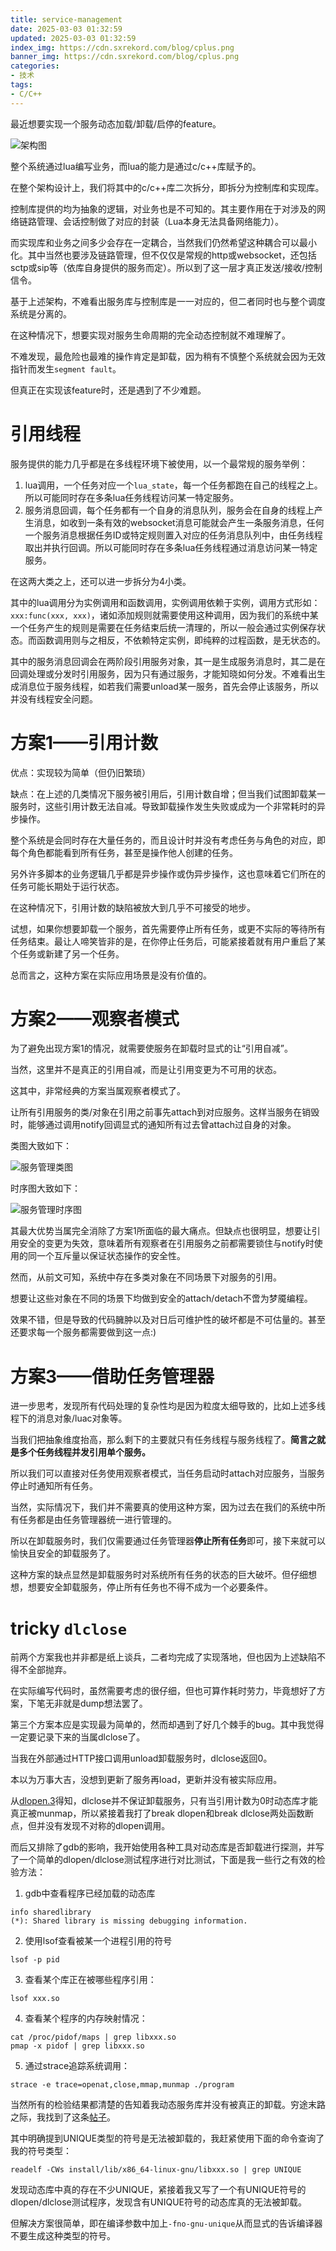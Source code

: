 ```yaml
---
title: service-management
date: 2025-03-03 01:32:59
updated: 2025-03-03 01:32:59
index_img: https://cdn.sxrekord.com/blog/cplus.png
banner_img: https://cdn.sxrekord.com/blog/cplus.png
categories:
- 技术
tags:
- C/C++
---
```


最近想要实现一个服务动态加载/卸载/启停的feature。

![架构图](https://cdn.sxrekord.com/v2/image-20250303092554-yzq6of6.png)

整个系统通过lua编写业务，而lua的能力是通过c/c++库赋予的。

在整个架构设计上，我们将其中的c/c++库二次拆分，即拆分为控制库和实现库。

控制库提供的均为抽象的逻辑，对业务也是不可知的。其主要作用在于对涉及的网络链路管理、会话控制做了对应的封装（Lua本身无法具备网络能力）。

而实现库和业务之间多少会存在一定耦合，当然我们仍然希望这种耦合可以最小化。其中当然也要涉及链路管理，但不仅仅是常规的http或websocket，还包括sctp或sip等（依库自身提供的服务而定）。所以到了这一层才真正发送/接收/控制信令。



基于上述架构，不难看出服务库与控制库是一一对应的，但二者同时也与整个调度系统是分离的。

在这种情况下，想要实现对服务生命周期的完全动态控制就不难理解了。

不难发现，最危险也最难的操作肯定是卸载，因为稍有不慎整个系统就会因为无效指针而发生`segment fault`。

但真正在实现该feature时，还是遇到了不少难题。

# 引用线程

服务提供的能力几乎都是在多线程环境下被使用，以一个最常规的服务举例：

1. lua调用，一个任务对应一个`lua_state`，每一个任务都跑在自己的线程之上。所以可能同时存在多条lua任务线程访问某一特定服务。
2. 服务消息回调，每个任务都有一个自身的消息队列，服务会在自身的线程上产生消息，如收到一条有效的websocket消息可能就会产生一条服务消息，任何一个服务消息根据任务ID或特定规则置入对应的任务消息队列中，由任务线程取出并执行回调。所以可能同时存在多条lua任务线程通过消息访问某一特定服务。

在这两大类之上，还可以进一步拆分为4小类。

其中的lua调用分为实例调用和函数调用，实例调用依赖于实例，调用方式形如：`xxx:func(xxx, xxx)`，诸如添加规则就需要使用这种调用，因为我们的系统中某一个任务产生的规则是需要在任务结束后统一清理的，所以一般会通过实例保存状态。而函数调用则与之相反，不依赖特定实例，即纯粹的过程函数，是无状态的。

其中的服务消息回调会在两阶段引用服务对象，其一是生成服务消息时，其二是在回调处理或分发时引用服务，因为只有通过服务，才能知晓如何分发。不难看出生成消息位于服务线程，如若我们需要unload某一服务，首先会停止该服务，所以并没有线程安全问题。

# 方案1——引用计数

优点：实现较为简单（但仍旧繁琐）

缺点：在上述的几类情况下服务被引用后，引用计数自增；但当我们试图卸载某一服务时，这些引用计数无法自减。导致卸载操作发生失败或成为一个非常耗时的异步操作。

整个系统是会同时存在大量任务的，而且设计时并没有考虑任务与角色的对应，即每个角色都能看到所有任务，甚至是操作他人创建的任务。

另外许多脚本的业务逻辑几乎都是异步操作或伪异步操作，这也意味着它们所在的任务可能长期处于运行状态。

在这种情况下，引用计数的缺陷被放大到几乎不可接受的地步。

试想，如果你想要卸载一个服务，首先需要停止所有任务，或更不实际的等待所有任务结束。最让人啼笑皆非的是，在你停止任务后，可能紧接着就有用户重启了某个任务或新建了另一个任务。

总而言之，这种方案在实际应用场景是没有价值的。

# 方案2——观察者模式

为了避免出现方案1的情况，就需要使服务在卸载时显式的让“引用自减”。

当然，这里并不是真正的引用自减，而是让引用变更为不可用的状态。

这其中，非常经典的方案当属观察者模式了。

让所有引用服务的类/对象在引用之前事先attach到对应服务。这样当服务在销毁时，能够通过调用notify回调显式的通知所有过去曾attach过自身的对象。

类图大致如下：

![服务管理类图](https://cdn.sxrekord.com/v2/image-20250303091638-93df31g.png)

时序图大致如下：

![服务管理时序图](https://cdn.sxrekord.com/v2/image-20250303092228-25wgj8h.png)

其最大优势当属完全消除了方案1所面临的最大痛点。但缺点也很明显，想要让引用安全的变更为失效，意味着所有观察者在引用服务之前都需要锁住与notify时使用的同一个互斥量以保证状态操作的安全性。

然而，从前文可知，系统中存在多类对象在不同场景下对服务的引用。

想要让这些对象在不同的场景下均做到安全的attach/detach不啻为梦魇编程。

效果不错，但是导致的代码臃肿以及对日后可维护性的破坏都是不可估量的。甚至还要求每一个服务都需要做到这一点:)

# 方案3——借助任务管理器

进一步思考，发现所有代码处理的复杂性均是因为粒度太细导致的，比如上述多线程下的消息对象/luac对象等。

当我们把抽象维度抬高，那么剩下的主要就只有任务线程与服务线程了。**简言之就是多个任务线程并发引用单个服务。**

所以我们可以直接对任务使用观察者模式，当任务启动时attach对应服务，当服务停止时通知所有任务。

当然，实际情况下，我们并不需要真的使用这种方案，因为过去在我们的系统中所有任务都是由任务管理器统一进行管理的。

所以在卸载服务时，我们仅需要通过任务管理器**停止所有任务**即可，接下来就可以愉快且安全的卸载服务了。

这种方案的缺点显然是卸载服务时对系统所有任务的状态的巨大破坏。但仔细想想，想要安全卸载服务，停止所有任务也不得不成为一个必要条件。

# tricky `dlclose`

前两个方案我也并非都是纸上谈兵，二者均完成了实现落地，但也因为上述缺陷不得不全部抛弃。

在实际编写代码时，虽然需要考虑的很仔细，但也可算作耗时劳力，毕竟想好了方案，下笔无非就是dump想法罢了。

第三个方案本应是实现最为简单的，然而却遇到了好几个棘手的bug。其中我觉得一定要记录下来的当属dlclose了。

当我在外部通过HTTP接口调用unload卸载服务时，dlclose返回0。

本以为万事大吉，没想到更新了服务再load，更新并没有被实际应用。

从[dlopen.3](https://man7.org/linux/man-pages/man3/dlopen.3.html)得知，dlclose并不保证卸载服务，只有当引用计数为0时动态库才能真正被munmap，所以紧接着我打了break dlopen和break dlclose两处函数断点，但并没有发现不对称的dlopen调用。

而后又排除了gdb的影响，我开始使用各种工具对动态库是否卸载进行探测，并写了一个简单的dlopen/dlclose测试程序进行对比测试，下面是我一些行之有效的检验方法：

1. gdb中查看程序已经加载的动态库

```gdb
info sharedlibrary
(*): Shared library is missing debugging information.
```

2. 使用lsof查看被某一个进程引用的符号

```shell
lsof -p pid
```

3. 查看某个库正在被哪些程序引用：

```shell
lsof xxx.so
```

4. 查看某个程序的内存映射情况：

```shell
cat /proc/pidof/maps | grep libxxx.so
pmap -x pidof | grep libxxx.so
```

5. 通过strace追踪系统调用：

```shell
strace -e trace=openat,close,mmap,munmap ./program
```

当然所有的检验结果都清楚的告知着我动态服务库并没有被真正的卸载。穷途末路之际，我找到了这条[帖子](https://stackoverflow.com/questions/24467404/dlclose-doesnt-really-unload-shared-object-no-matter-how-many-times-it-is-call)。

其中明确提到UNIQUE类型的符号是无法被卸载的，我赶紧使用下面的命令查询了我的符号类型：

```shell
readelf -CWs install/lib/x86_64-linux-gnu/libxxx.so | grep UNIQUE
```

发现动态库中真的存在不少UNIQUE，紧接着我又写了一个有UNIQUE符号的dlopen/dlclose测试程序，发现含有UNIQUE符号的动态库真的无法被卸载。

但解决方案很简单，即在编译参数中加上`-fno-gnu-unique`从而显式的告诉编译器不要生成这种类型的符号。
